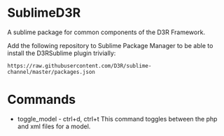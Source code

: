 SublimeD3R
==========

A sublime package for common components of the D3R Framework.

Add the following repository to Sublime Package Manager to be able to install the D3RSublime plugin trivially:

`https://raw.githubusercontent.com/D3R/sublime-channel/master/packages.json`

Commands
========

- toggle_model - ctrl+d, ctrl+t
This command toggles between the php and xml files for a model.
